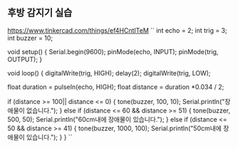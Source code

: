 ## 후방 감지기 실습
https://www.tinkercad.com/things/ef4HCntITeM
``
int echo = 2;
int trig = 3;
int buzzer = 10;

void setup()
{
  Serial.begin(9600);
  pinMode(echo, INPUT);
  pinMode(trig, OUTPUT);
}

void loop()
{
  digitalWrite(trig, HIGH);
  delay(2);
  digitalWrite(trig, LOW);
  
  float duration = pulseIn(echo, HIGH);
  float distance = duration *0.034 / 2;
  
  if (distance >= 100|| distance <= 0) {
    tone(buzzer, 100, 10);
    Serial.println("장애물이 없습니다.");
  }
  else if (distance <= 60 && distance >= 51) {
  	tone(buzzer, 500, 50);
    Serial.println("60cm내에 장애물이 있습니다.");
  }
  else if (distance <= 50 && distance >= 41) {
  	tone(buzzer, 1000, 100);
    Serial.println("50cm내에 장애물이 있습니다.");
  }
}
``
